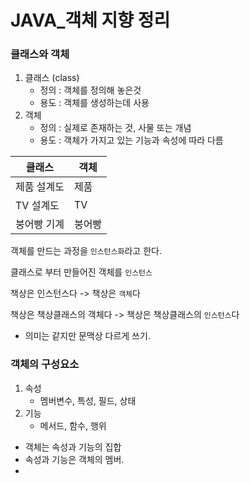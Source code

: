 # JAVA_객체 지향 정리

### 클래스와 객체

1. 클래스 (class)
   - 정의 : 객체를 정의해 놓은것
   - 용도 : 객체를 생성하는데 사용
2. 객체
   - 정의 : 실제로 존재하는 것, 사물 또는 개념
   - 용도 : 객체가 가지고 있는 기능과 속성에 따라 다름

| 클래스      | 객체   |
| ----------- | ------ |
| 제품 설계도 | 제품   |
| TV 설계도   | TV     |
| 붕어빵 기계 | 붕어빵 |

객체를 만드는 과정을 `인스턴스화`라고 한다.

클래스로 부터 만들어진 객체를 `인스턴스`



책상은 인스턴스다 -> 책상은 `객체`다

책상은 책상클래스의 객체다 -> 책상은 책상클래스의 `인스턴스`다

- 의미는 같지만 문맥상 다르게 쓰기.

### 객체의 구성요소

1. 속성
   - 멤버변수, 특성, 필드, 상태
2. 기능
   - 메서드, 함수, 행위

- 객체는 속성과 기능의 집합
- 속성과 기능은 객체의 멤버.
- 

